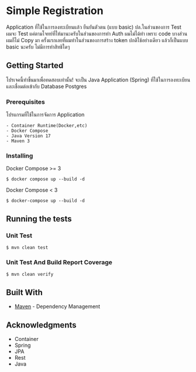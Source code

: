 # Simple Registration

Application ที่ใช้ในการลงทะเบียนแล้ว ยืนยันตัวตน (แบบ basic) ปล.ในส่วนของการ Test ผมจะ Test แค่ตามโจทย์ที่ให้มานะครับในส่วนของการทำ Auth ผมไม่ได้ทำ เพราะ code บางส่วนผมก็ไม่ Copy มา ครั้งแรกเลยที่ผมทำในส่วนของการสร้าง token ปกติใช้อย่างเดียว แล้วก็เป็นแบบ basic นะครับ ไม่มีการทำสิทธิใดๆ 

## Getting Started

โปรเจคนี้ทำขึ้นมาเพื่อทดสอบเท่านั้น! จะเป็น Java Application (Spring) ที่ใช้ในการลงทะเบียนและเชื่อมต่อเข้ากับ Database
Postgres

### Prerequisites

โปรแกรมที่ใช้ในการจัดการ Application

```
- Container Runtime(Docker,etc)
- Docker Compose
- Java Version 17
- Maven 3
```

### Installing

Docker Compose >= 3

```
$ docker compose up --build -d 
```

Docker Compose < 3

```
$ docker-compose up --build -d 
```

## Running the tests

### Unit Test

```
$ mvn clean test
```

### Unit Test And Build Report Coverage

```
$ mvn clean verify
```

## Built With

* [Maven](https://maven.apache.org/) - Dependency Management

## Acknowledgments

* Container
* Spring
* JPA
* Rest
* Java